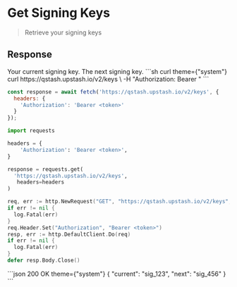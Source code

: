 # Get Signing Keys

> Retrieve your signing keys

## Response

<ResponseField name="current" type="string" required>
  Your current signing key.
</ResponseField>

<ResponseField name="next" type="string" required>
  The next signing key.
</ResponseField>

<RequestExample>
  ```sh curl theme={"system"}
  curl https://qstash.upstash.io/v2/keys \
    -H "Authorization: Bearer <token>"
  ```

  ```javascript Node theme={"system"}
  const response = await fetch('https://qstash.upstash.io/v2/keys', {
    headers: {
      'Authorization': 'Bearer <token>'
    }
  });
  ```

  ```python Python theme={"system"}
  import requests

  headers = {
      'Authorization': 'Bearer <token>',
  }

  response = requests.get(
    'https://qstash.upstash.io/v2/keys',
     headers=headers
  )
  ```

  ```go Go  theme={"system"}
  req, err := http.NewRequest("GET", "https://qstash.upstash.io/v2/keys", nil)
  if err != nil {
    log.Fatal(err)
  }
  req.Header.Set("Authorization", "Bearer <token>")
  resp, err := http.DefaultClient.Do(req)
  if err != nil {
    log.Fatal(err)
  }
  defer resp.Body.Close()
  ```
</RequestExample>

<ResponseExample>
  ```json 200 OK theme={"system"}
  { "current": "sig_123", "next": "sig_456" }
  ```
</ResponseExample>

